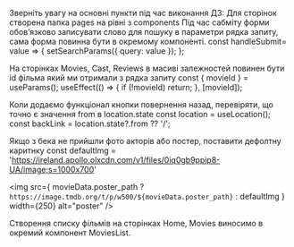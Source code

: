 Зверніть увагу на основні пункти під час виконання ДЗ: Для сторінок створена
папкa pages на рівні з components Під час сабміту форми обов’язково записувати
слово для пошуку в параметри рядка запиту, сама форма повинна бути в окремому
компоненті. const handleSubmit= value => { setSearchParams({ query: value }); };

На сторінках Movies, Cast, Reviews в масиві залежностей повинен бути id фільма
який ми отримали з рядка запиту const { movieId } = useParams(); useEffect(() =>
{ if (!movieId) return; }, [movieId]);

Коли додаємо функціонал кнопки повернення назад, перевіряти, що точно є значення
from в location.state const location = useLocation(); const backLink =
location.state?.from ?? '/';

Якщо з бека не прийшли фото акторів або постер, поставити дефолтну каритнку
const defaultImg =
'https://ireland.apollo.olxcdn.com/v1/files/0iq0gb9ppip8-UA/image;s=1000x700'

<img src={ movieData.poster_path ?
`https://image.tmdb.org/t/p/w500/${movieData.poster_path}` : defaultImg }
width={250} alt="poster" />

Створення списку фільмів на сторінках Home, Movies виносимо в окремий компонент
MoviesList.
